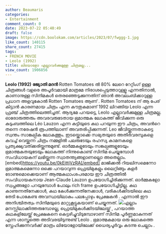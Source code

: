 ```yaml
---
author: Beaumaris
categories:
- Entertainment
comment_count: 0
date: 2023-07-22 05:40:49
draft: false
image: https://cdn.boolokam.com/articles/2023/07/fwggg-1.jpg
like_count: 140115
share_count: 27415
tags:
- FRENCH MOVIE
- Leolo (1992)
title: ലിയോളോ എല്ലാവർക്കുമുള്ള ചിത്രമല്ല...
view_count: 1906856
---
```


**Leolo (1992)** **ജ്യോതി മദൻ** Rotten Tomatoes ൽ 80% ലേറെ റേറ്റിംഗ് ഉള്ള ചിത്രങ്ങൾ വളരെ അപൂർവമായി മാത്രമേ നിരാശപ്പെടുത്താറുള്ളൂ എന്നതിനാൽ, കാണാനുള്ള സിനിമകൾ തെരഞ്ഞെടുക്കുന്നതിന് ഞാൻ അവലംബിക്കാറുള്ള പ്രധാന അളവുകോൽ Rotten Tomatoes ആണ് . Rotten Tomatoes ന് ആ പേര് കിട്ടാൻ കാരണമായ ചിത്രം എന്ന കൗതുകമാണ് 1992 ലിറങ്ങിയ Leolo എന്ന ഫ്രഞ്ച് ചിത്രത്തിലെത്തിച്ചത്. ആദ്യമേ പറയട്ടെ, Leolo എല്ലാവർക്കുമുള്ള ചിത്രമല്ല. [](https://cdn.boolokam.com/articles/2023/07/r222.jpg)ഓരോരുത്തരും അവരവരുടേതായ ഭ്രമാത്മക ലോകത്ത് ജീവിക്കുന്ന ഒരു കുടുംബത്തിലെ Léo Lauzon എന്ന കുട്ടിയുടെ കഥ പറയുന്ന ഈ ചിത്രം, അവൻറെ തന്നെ നരേഷൻ രൂപത്തിലാണ് അവതരിപ്പിക്കുന്നത്. Leo ജീവിയ്ക്കുന്നതാകട്ടെ സ്വന്തം സാങ്കല്പിക ലോകത്തും. ഇടയ്ക്കൊക്കെ സഭ്യതയുടെ അതിർവരമ്പുകളെ കവച്ച് വെയ്ക്കുന്ന ചിത്രം നമ്മളിൽ പലരുടേയും രഹസ്യ കാമനകളെ പ്രത്യക്ഷ്യവത്ക്കരിയ്ക്കുന്നുമുണ്ട്. ഓർമ്മകളുടേയും സങ്കല്പങ്ങളുടേയും ഭ്രമാത്മകതയുടേയും ലോകത്ത് നിന്നുകൊണ്ട് സിനിമ ചെയ്യുമ്പോൾ സംവിധായകന് ലഭിയ്ക്കുന്ന സ്വാതന്ത്യങ്ങളാണല്ലൊ അതെല്ലാം. [embed]https://youtu.be/0kEjttjVzRA[/embed] മാജിക്കൽ റിയലിസമെന്നോ ഭ്രമാത്മകമെന്നോ ഒക്കെ പറയാവുന്ന ഫ്രെയിമുകളും ലൈറ്റിങ്ങും കളർ ടോണുമൊക്കെയാണ് ആത്മകഥാംശപരമായ ഈ ചിത്രത്തിൽ സംവിധായകനായ Jean-Claude Lauzon ഉപയോഗിച്ചിരിക്കുന്നത്. ഓർമ്മകളോ സ്വപ്നങ്ങളോ പറയുമ്പോൾ പോലും rich frame ഉപയോഗിച്ചിട്ടില്ല. കഥ കാണുന്നതിനേക്കാൾ, കഥ കേൾക്കുന്നതിനേക്കാൾ, വരികൾക്കിടയിലെ കഥ തേടി പോകേണ്ട അവസ്ഥയിലാകും പലപ്പോഴും പ്രേക്ഷകൻ . എന്നാൽ ഈ അനിശ്ചിതത്വം സിനിമയുടെ മാറ്റുകൂട്ടുകയാണ് ചെയ്യുന്നത്. [![](https://cdn.boolokam.com/articles/2023/07/fwggg-1.jpg)](https://cdn.boolokam.com/articles/2023/07/fwggg-1.jpg)എല്ലാം മനസ്സിലാക്കിത്തരുമ്പോഴല്ല, ഫ്രെയിമുകൾക്കിടയിലേയ്ക്ക് , പറയാത്ത കഥകളിലേയ്ക്ക് പ്രേക്ഷകനെ കെട്ടഴിച്ചുവിടുമ്പോഴാണ് സിനിമ പൂർണ്ണമാകുന്നത് എന്ന ശാസ്ത്രത്തെ അടിവരയിടുന്നുണ്ട് Leolo . ഭ്രമാത്മകമായ ഒരു ലോകത്തെ സ്നേഹിക്കുന്നവർക്ക് മാത്രം ലിയോളോയിലേക്ക് ധൈര്യപൂർവ്വം കടന്നു ചെല്ലാം .